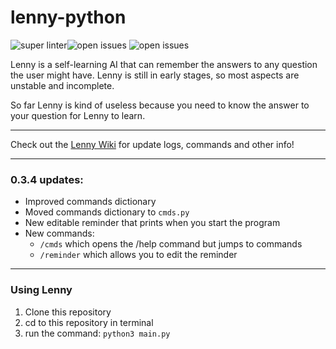 # lenny-python

<img src="https://github.com/JKasCode/lenny-python/workflows/Lint%20Code%20Base/badge.svg" alt="super linter"></img><img src="https://img.shields.io/github/issues/JKasCode/lenny-python" alt="open issues"></img> <img src="https://img.shields.io/github/v/tag/JKasCode/lenny-python?label=version" alt="open issues"></img> 

Lenny is a self-learning AI that can remember the answers to any question the user might have. Lenny is still in early stages, so most aspects are unstable and incomplete.

So far Lenny is kind of useless because you need to know the answer to your question for Lenny to learn.
___
Check out the [Lenny Wiki](https://github.com/JKasCode/lenny-python/wiki) for update logs, commands and other info!
___

### 0.3.4 updates:
 - Improved commands dictionary
 - Moved commands dictionary to `cmds.py`
 - New editable reminder that prints when you start the program
 - New commands: 
   - `/cmds` which opens the /help command but jumps to commands
   - `/reminder` which allows you to edit the reminder
___
### Using Lenny
 1. Clone this repository
 2. cd to this repository in terminal
 3. run the command: `python3 main.py`
